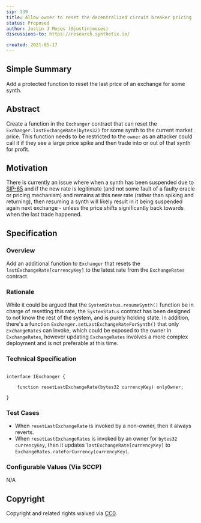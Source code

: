 ```yaml
---
sip: 139
title: Allow owner to reset the decentralized circuit breaker pricing
status: Proposed
author: Justin J Moses (@justinjmoses)
discussions-to: https://research.synthetix.io/

created: 2021-05-17
---
```


<!--You can leave these HTML comments in your merged SIP and delete the visible duplicate text guides, they will not appear and may be helpful to refer to if you edit it again. This is the suggested template for new SIPs. Note that an SIP number will be assigned by an editor. When opening a pull request to submit your SIP, please use an abbreviated title in the filename, `sip-draft_title_abbrev.md`. The title should be 44 characters or less.-->

## Simple Summary

<!--"If you can't explain it simply, you don't understand it well enough." Simply describe the outcome the proposed changes intends to achieve. This should be non-technical and accessible to a casual community member.-->

Add a protected function to reset the last price of an exchange for some synth.

## Abstract

<!--A short (~200 word) description of the proposed change, the abstract should clearly describe the proposed change. This is what *will* be done if the SIP is implemented, not *why* it should be done or *how* it will be done. If the SIP proposes deploying a new contract, write, "we propose to deploy a new contract that will do x".-->

Create a function in the `Exchanger` contract that can reset the `Exchanger.lastExchangeRate(bytes32)` for some synth to the current market price. This function needs to be restricted to the `owner` as an attacker could call it if they see a large price spike and then trade into or out of that synth for profit.

## Motivation

<!--This is the problem statement. This is the *why* of the SIP. It should clearly explain *why* the current state of the protocol is inadequate.  It is critical that you explain *why* the change is needed, if the SIP proposes changing how something is calculated, you must address *why* the current calculation is innaccurate or wrong. This is not the place to describe how the SIP will address the issue!-->

There is currently an issue where when a synth has been suspended due to [SIP-65](./sip-65.md) and if the new rate is legitimate (and not some fault of a faulty oracle or pricing mechanism) and remains at this new rate (rather than spiking and returning), then resuming a synth will likely result in it being suspended again next exchange - unless the price shifts significantly back towards when the last trade happened.

## Specification

<!--The specification should describe the syntax and semantics of any new feature, there are five sections
1. Overview
2. Rationale
3. Technical Specification
4. Test Cases
5. Configurable Values
-->

### Overview

<!--This is a high level overview of *how* the SIP will solve the problem. The overview should clearly describe how the new feature will be implemented.-->

Add an additional function to `Exchanger` that resets the `lastExchangeRate[currencyKey]` to the latest rate from the `ExchangeRates` contract.

### Rationale

<!--This is where you explain the reasoning behind how you propose to solve the problem. Why did you propose to implement the change in this way, what were the considerations and trade-offs. The rationale fleshes out what motivated the design and why particular design decisions were made. It should describe alternate designs that were considered and related work. The rationale may also provide evidence of consensus within the community, and should discuss important objections or concerns raised during discussion.-->

While it could be argued that the `SystemStatus.resumeSynth()` function be in charge of resetting this rate, the `SystemStatus` contract has been designed to not know the rest of the system, and is purely holding state. In addition, there's a function `Exchanger.setLastExchangeRateForSynth()` that only `ExchangeRates` can invoke, which could be exposed to the owner in `ExchangeRates`, however updating `ExchangeRates` involves a more complex deployment and is not preferable at this time.

### Technical Specification

<!--The technical specification should outline the public API of the changes proposed. That is, changes to any of the interfaces Synthetix currently exposes or the creations of new ones.-->

```solidity

interface IExchanger {

    function resetLastExchangeRate(bytes32 currencyKey) onlyOwner;

}
```

### Test Cases

<!--Test cases for an implementation are mandatory for SIPs but can be included with the implementation..-->

- When `resetLastExchangeRate` is invoked by a non-owner, then it always reverts.
- When `resetLastExchangeRates` is invoked by an owner for `bytes32 currencyKey`, then it updates `lastExchangeRate[currencyKey]` to `ExchangeRates.rateForCurrency(currencyKey)`.

### Configurable Values (Via SCCP)

<!--Please list all values configurable via SCCP under this implementation.-->

N/A

## Copyright

Copyright and related rights waived via [CC0](https://creativecommons.org/publicdomain/zero/1.0/).
